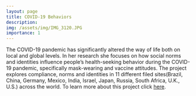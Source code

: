 ```yaml
---
layout: page
title: COVID-19 Behaviors
description: 
img: /assets/img/IMG_3120.JPG
importance: 1
---
```


The COVID-19 pandemic has significantly altered the way of life both on local and global levels. In her research she focuses on how social norms and identities influence people’s health-seeking behavior  during the COVID-19 pandemic, specifically mask-wearing and vaccine attitudes. The project explores compliance, norms and identities in 11 different filed sites(Brazil, China, Germany, Mexico, India, Israel, Japan, Russia, South Africa, U.K., U.S.) across the world. 
To learn more about this project click [here](https://www.centerforappliedcogsci.com/projects/global-variation-in-covid-19-beliefs-and-behaviors).
